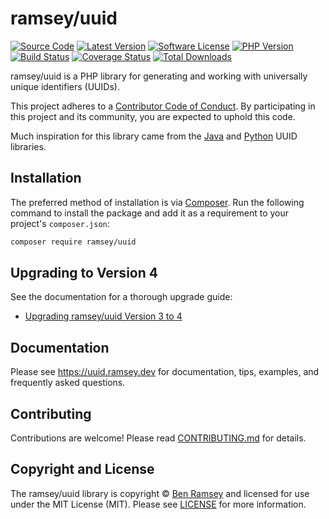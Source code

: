 # ramsey/uuid

[![Source Code][badge-source]][source]
[![Latest Version][badge-release]][release]
[![Software License][badge-license]][license]
[![PHP Version][badge-php]][php]
[![Build Status][badge-build]][build]
[![Coverage Status][badge-coverage]][coverage]
[![Total Downloads][badge-downloads]][downloads]

ramsey/uuid is a PHP library for generating and working with universally unique
identifiers (UUIDs).

This project adheres to a [Contributor Code of Conduct][conduct]. By
participating in this project and its community, you are expected to uphold this
code.

Much inspiration for this library came from the [Java][javauuid] and
[Python][pyuuid] UUID libraries.


## Installation

The preferred method of installation is via [Composer][]. Run the following
command to install the package and add it as a requirement to your project's
`composer.json`:

```bash
composer require ramsey/uuid
```


## Upgrading to Version 4

See the documentation for a thorough upgrade guide:

* [Upgrading ramsey/uuid Version 3 to 4](https://uuid.ramsey.dev/en/latest/upgrading/3-to-4.html)


## Documentation

Please see <https://uuid.ramsey.dev> for documentation, tips, examples, and
frequently asked questions.


## Contributing

Contributions are welcome! Please read [CONTRIBUTING.md][] for details.


## Copyright and License

The ramsey/uuid library is copyright © [Ben Ramsey](https://benramsey.com/) and
licensed for use under the MIT License (MIT). Please see [LICENSE][] for more
information.


[rfc4122]: http://tools.ietf.org/html/rfc4122
[conduct]: https://github.com/ramsey/uuid/blob/master/.github/CODE_OF_CONDUCT.md
[javauuid]: http://docs.oracle.com/javase/6/docs/api/java/util/UUID.html
[pyuuid]: http://docs.python.org/3/library/uuid.html
[composer]: http://getcomposer.org/
[contributing.md]: https://github.com/ramsey/uuid/blob/master/.github/CONTRIBUTING.md

[badge-source]: https://img.shields.io/badge/source-ramsey/uuid-blue.svg?style=flat-square
[badge-release]: https://img.shields.io/packagist/v/ramsey/uuid.svg?style=flat-square&label=release
[badge-license]: https://img.shields.io/packagist/l/ramsey/uuid.svg?style=flat-square
[badge-php]: https://img.shields.io/packagist/php-v/ramsey/uuid.svg?style=flat-square
[badge-build]: https://img.shields.io/travis/ramsey/uuid/master.svg?style=flat-square
[badge-coverage]: https://img.shields.io/coveralls/github/ramsey/uuid/master.svg?style=flat-square
[badge-downloads]: https://img.shields.io/packagist/dt/ramsey/uuid.svg?style=flat-square&colorB=mediumvioletred

[source]: https://github.com/ramsey/uuid
[release]: https://packagist.org/packages/ramsey/uuid
[license]: https://github.com/ramsey/uuid/blob/master/LICENSE
[php]: https://php.net
[build]: https://travis-ci.org/ramsey/uuid
[coverage]: https://coveralls.io/github/ramsey/uuid?branch=master
[downloads]: https://packagist.org/packages/ramsey/uuid

